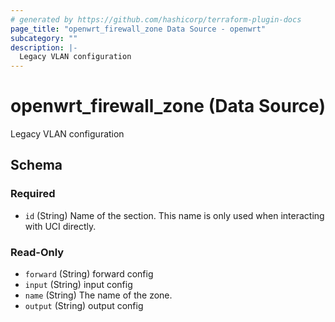 ```yaml
---
# generated by https://github.com/hashicorp/terraform-plugin-docs
page_title: "openwrt_firewall_zone Data Source - openwrt"
subcategory: ""
description: |-
  Legacy VLAN configuration
---
```


# openwrt_firewall_zone (Data Source)

Legacy VLAN configuration



<!-- schema generated by tfplugindocs -->
## Schema

### Required

- `id` (String) Name of the section. This name is only used when interacting with UCI directly.

### Read-Only

- `forward` (String) forward config
- `input` (String) input config
- `name` (String) The name of the zone.
- `output` (String) output config


